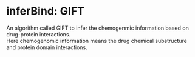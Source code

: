 inferBind: GIFT
=========

An algorithm called GIFT to infer the chemogenmic information based on drug-protein interactions.  
Here chemogenomic information means the drug chemical substructure and protein domain interactions.  



